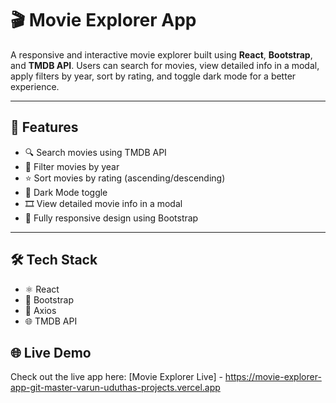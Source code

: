 # 🎬 Movie Explorer App

A responsive and interactive movie explorer built using **React**, **Bootstrap**, and **TMDB API**. Users can search for movies, view detailed info in a modal, apply filters by year, sort by rating, and toggle dark mode for a better experience.

---

## 🚀 Features

- 🔍 Search movies using TMDB API
- 📆 Filter movies by year
- ⭐ Sort movies by rating (ascending/descending)
- 🌙 Dark Mode toggle
- 🎞️ View detailed movie info in a modal
- 📱 Fully responsive design using Bootstrap

---


## 🛠️ Tech Stack

- ⚛️ React
- 🎨 Bootstrap
- 🧮 Axios
- 🌐 TMDB API



## 🌐 Live Demo

Check out the live app here: [Movie Explorer Live] - https://movie-explorer-app-git-master-varun-uduthas-projects.vercel.app



